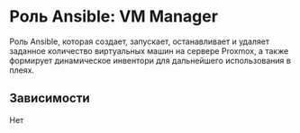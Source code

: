 Роль Ansible: VM Manager
===

Роль Ansible, которая создает, запускает, останавливает и удаляет заданное количество виртуальных машин на сервере Proxmox, а также формирует динамическое инвентори для дальнейшего использования в плеях.

Зависимости
---
Нет
